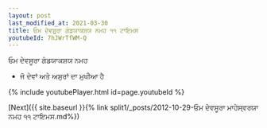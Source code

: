 ```yaml
---
layout: post
last_modified_at: 2021-03-30
title: ਓਮ ਦੇਵਸੂਰਾ ਗੰਡਯਾਕਸ਼ਯ ਨਮਹ ੧੧ ਟਾਇਮਸ
youtubeId: 7hJWrTfWM-Q
---
```

 
 
 ਓਮ ਦੇਵਸੂਰਾ ਗੰਡਯਾਕਸ਼ਯ ਨਮਹ  
 
 -  ਜੋ ਦੇਵਾਂ ਅਤੇ ਅਸੁਰਾਂ ਦਾ ਮੁਖੀਆ ਹੈ 
 
  
 
  
 
 
 
 
 
 


{% include youtubePlayer.html id=page.youtubeId %}
 
[Next]({{ site.baseurl }}{% link  split1/_posts/2012-10-29-ਓਮ ਦੇਵਸੂਰਾ ਮਾਹੇਸ੍ਵਰਯਾ ਨਮਹ ੧੧ ਟਾਇਮਸ.md%})
 
